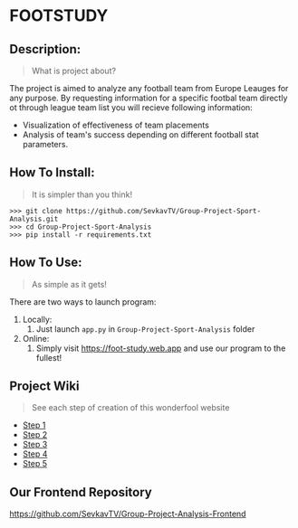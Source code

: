 # FOOTSTUDY

## Description:
> What is project about?

The project is aimed to analyze any football team from Europe Leauges for any purpose.
By requesting information for a specific footbal team directly ot through league team list you will recieve following information:
* Visualization of effectiveness of team placements
* Analysis of team's success depending on different football stat parameters.
## How To Install:
> It is simpler than you think!
```
>>> git clone https://github.com/SevkavTV/Group-Project-Sport-Analysis.git
>>> cd Group-Project-Sport-Analysis
>>> pip install -r requirements.txt
```
## How To Use:
> As simple as it gets!

There are two ways to launch program:
1. Locally:
    1. Just launch `app.py` in `Group-Project-Sport-Analysis` folder
2. Online:
    1. Simply visit https://foot-study.web.app and use our program to the fullest!
## Project Wiki
> See each step of creation of this wonderfool website
* [Step 1](https://github.com/SevkavTV/Group-Project-Sport-Analysis/wiki/%D0%94%D0%BE%D0%BC%D0%B0%D1%88%D0%BD%D1%94-%D0%B7%D0%B0%D0%B2%D0%B4%D0%B0%D0%BD%D0%BD%D1%8F-%D0%BD%D0%BE%D0%BC%D0%B5%D1%80-1.)
* [Step 2](https://github.com/SevkavTV/Group-Project-Sport-Analysis/wiki/%D0%94%D0%BE%D0%BC%D0%B0%D1%88%D0%BD%D1%94-%D0%B7%D0%B0%D0%B2%D0%B4%D0%B0%D0%BD%D0%BD%D1%8F-%D0%BD%D0%BE%D0%BC%D0%B5%D1%80-2.)
* [Step 3](https://github.com/SevkavTV/Group-Project-Sport-Analysis/wiki/%D0%94%D0%BE%D0%BC%D0%B0%D1%88%D0%BD%D1%94-%D0%B7%D0%B0%D0%B2%D0%B4%D0%B0%D0%BD%D0%BD%D1%8F-%D0%BD%D0%BE%D0%BC%D0%B5%D1%80-3.)
* [Step 4](https://github.com/SevkavTV/Group-Project-Sport-Analysis/wiki/%D0%94%D0%BE%D0%BC%D0%B0%D1%88%D0%BD%D1%94-%D0%B7%D0%B0%D0%B2%D0%B4%D0%B0%D0%BD%D0%BD%D1%8F-%D0%BD%D0%BE%D0%BC%D0%B5%D1%80-4.)
* [Step 5](https://github.com/SevkavTV/Group-Project-Sport-Analysis/wiki/%D0%94%D0%BE%D0%BC%D0%B0%D1%88%D0%BD%D1%94-%D0%B7%D0%B0%D0%B2%D0%B4%D0%B0%D0%BD%D0%BD%D1%8F-%D0%BD%D0%BE%D0%BC%D0%B5%D1%80-5.)
## Our Frontend Repository
https://github.com/SevkavTV/Group-Project-Analysis-Frontend
